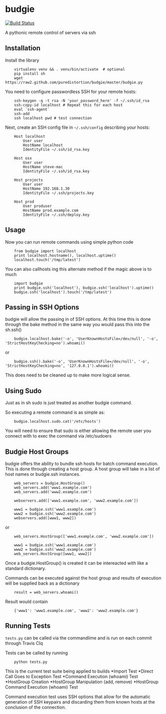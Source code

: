 budgie
======
    
[![Build Status](https://travis-ci.org/puredistortion/budgie.png?branch=master)](https://travis-ci.org/puredistortion/budgie)

A pythonic remote control of servers via ssh

Installation
------------

Install the library

        virtualenv venv && . venv/bin/activate  # optional
        pip install sh
        wget https://raw2.github.com/puredistortion/budgie/master/budgie.py


You need to configure passwordless SSH for your remote hosts:

        ssh-keygen -q -t rsa -N 'your_password_here' -f ~/.ssh/id_rsa
        ssh-copy-id localhost # Repeat this for each host
        eval `ssh-agent`
        ssh-add
        ssh localhost pwd # test connection

Next, create an SSH config file in `~/.ssh/config` describing your hosts:

        Host localhost
            User user
            HostName localhost
            IdentityFile ~/.ssh/id_rsa.key

        Host osx
            User user
            HostName steve-mac
            IdentityFile ~/.ssh/id_rsa.key

        Host projects
            User user
            HostName 192.168.1.30
            IdentityFile ~/.ssh/projects.key

        Host prod
            User produser
            HostName prod.example.com
            IdentityFile ~/.ssh/deploy.key

Usage
-----

Now you can run remote commands using simple python code

        from budgie import localhost
        print localhost.hostname(), localhost.uptime()
        localhost.touch('/tmp/latest')

You can also callhosts ing this alternate method if the magic above is to much

        import budgie
        print budgie.ssh('localhost'), budgie.ssh('localhost').uptime()
        budgie.ssh('localhost').touch('/tmp/latest')


Passing in SSH Options
----------------------
budgie will allow the passing in of SSH options. At this time this is done through the bake method in the same way you would pass this into the sh.ssh()

        budgie.localhost.bake('-o', 'UserKnownHostsFile=/dev/null', '-o',  'StrictHostKeyChecking=no').whoami()

or 

        budgie.ssh().bake('-o', 'UserKnownHostsFile=/dev/null', '-o',  'StrictHostKeyChecking=no', '127.0.0.1').whoami()

This does need to be cleaned up to make more logical sense.  

Using Sudo
----------
Just as in sh sudo is just treated as another budgie command. 

So executing a remote command is as simple as:

        budgie.localhost.sudo.cat('/etc/hosts')

You will need to ensure that sudo is either allowing the remote user you connect with to exec the command via /etc/sudoers

Budgie Host Groups
-----------------
budgie offers the ability to bundle ssh hosts for batch command execution. This is done through creating a host group. A host group will take in a list of host names or budgie.ssh instances.

        web_servers = budgie.HostGroup()
        web_servers.add('www1.example.com')
        web_servers.add('www2.example.com')

        webservers.add(['www1.example.com', 'www2.example.com'])

        www1 = budgie.ssh('www1.example.com')
        www2 = budgie.ssh('www2.example.com')
        webservers.add([www1, www2])

or

        web_servers.HostGroup(['www1.example.com', 'www2.example.com'])

        www1 = budgie.ssh('www1.example.com')
        www2 = budgie.ssh('www2.example.com')
        web_servers.HostGroup([www1, www2])

Once a budgie.HostGroup() is created it can be intereacted with like a standard dictionary.

Commands can be executed against the host group and results of execution will be supplied back as a dictionary

        result = web_servers.whoami()

Result would contain

        {'www1': 'www1.example.com', 'www2': 'www2.example.com'}



Running Tests
-------------

`tests.py` can be called via the commandlime and is run on each commit through Travis CIq

Tests can be called by running

        python tests.py

This is the current test suite being applied to builds
    *Import Test
    *Direct Call Goes to Exception Test
    *Command Execution (whoami) Test
    *HostGroup Creation
    *HostGroup Manipulation (add, remove)
    *HostGroup Command Execution (whoami) Test

Command execution test uses SSH options that allow for the automatic generation of SSH keypairs and discarding them from known hosts at the conclusion of the connection.



